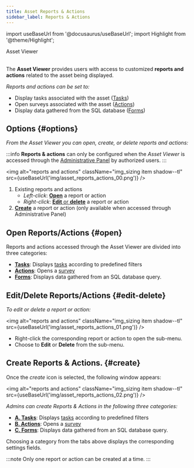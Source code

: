 ```yaml
---
title: Asset Reports & Actions
sidebar_label: Reports & Actions
---
```

import useBaseUrl from '@docusaurus/useBaseUrl';
import Highlight from '@theme/Highlight';

<span className="hero__subtitle">Asset Viewer</span>
<br/>
<br/>

The **Asset Viewer** provides users with access to customized **reports and actions** related to the asset being displayed.

_Reports and actions can be set to:_
- Display tasks associated with the asset ([Tasks](/docs/documentation/admin/database/asset_tasks))
- Open surveys associated with the asset ([Actions](/docs/documentation/admin/database/asset_actions))
- Display data gathered from the SQL database ([Forms](/docs/documentation/admin/database/asset_forms))




## Options {#options}
_From the Asset Viewer you can open, create, or delete reports and actions:_

:::info
**Reports & actions** can only be configured when the _Asset Viewer_ is accessed through the [Administrative Panel](/docs/documentation/admin/database/admin_elements#edit-element) by authorized users.
:::

<img alt="reports and actions" className="img_sizing item shadow--tl" src={useBaseUrl('img/asset_reports_actions_00.png')} />
<br/>

1. Existing reports and actions
    - _Left-click_: [**Open**](#open) a report or action
    - _Right-click_: [**Edit** or **delete**](#edit-delete) a report or action
2. [**Create**](#create) a report or action (only available when accessed through Administrative Panel)

## Open Reports/Actions {#open}
Reports and actions accessed through the Asset Viewer are divided into three categories:
- [**Tasks**](/docs/documentation/admin/database/asset_tasks): Displays [tasks](/docs/documentation/client/taskview) according to predefined filters
- [**Actions**](/docs/documentation/admin/database/asset_actions): Opens a [survey](/docs/documentation/client/surveys)
- [**Forms**](/docs/documentation/admin/database/asset_forms): Displays data gathered from an SQL database query.


## Edit/Delete Reports/Actions {#edit-delete}
_To edit or delete a report or action:_

<img alt="reports and actions" className="img_sizing item shadow--tl" src={useBaseUrl('img/asset_reports_actions_01.png')} />
<br/>

- Right-click the corresponding report or action to open the sub-menu.
- Choose to **Edit** or **Delete** from the sub-menu.

## Create Reports & Actions. {#create}
Once the _create_ icon is selected, the following window appears:

<img alt="reports and actions" className="img_sizing item shadow--tl" src={useBaseUrl('img/asset_reports_actions_02.png')} />
<br/>

_Admins can create Reports & Actions in the following three categories:_

- [**A. Tasks**](/docs/documentation/admin/database/asset_tasks): Displays [tasks](/docs/documentation/client/taskview) according to predefined filters
- [**B. Actions**](/docs/documentation/admin/database/asset_actions): Opens a [survey](/docs/documentation/client/surveys)
- [**C. Forms**](/docs/documentation/admin/database/asset_forms): Displays data gathered from an SQL database query.

Choosing a category from the tabs above displays the corresponding settings fields.

:::note
Only one report or action can be created at a time. 
:::